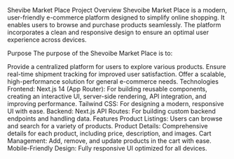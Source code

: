 Shevibe Market Place
Project Overview
Shevoibe Market Place is a modern, user-friendly e-commerce platform designed to simplify online shopping. It enables users to browse and purchase products seamlessly. The platform incorporates a clean and responsive design to ensure an optimal user experience across devices.

Purpose
The purpose of the Shevoibe Market Place is to:

Provide a centralized platform for users to explore various products.
Ensure real-time shipment tracking for improved user satisfaction.
Offer a scalable, high-performance solution for general e-commerce needs.
Technologies
Frontend:
Next.js 14 (App Router): For building reusable components, creating an interactive UI, server-side rendering, API integration, and improving performance.
Tailwind CSS: For designing a modern, responsive UI with ease.
Backend:
Next.js API Routes: For building custom backend endpoints and handling data.
Features
Product Listings: Users can browse and search for a variety of products.
Product Details: Comprehensive details for each product, including price, description, and images.
Cart Management: Add, remove, and update products in the cart with ease.
Mobile-Friendly Design: Fully responsive UI optimized for all devices.
